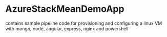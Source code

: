 # AzureStackMeanDemoApp
contains sample pipeline code for provisioning and configuring a linux VM with  mongo, node, angular, express, nginx and powershell
